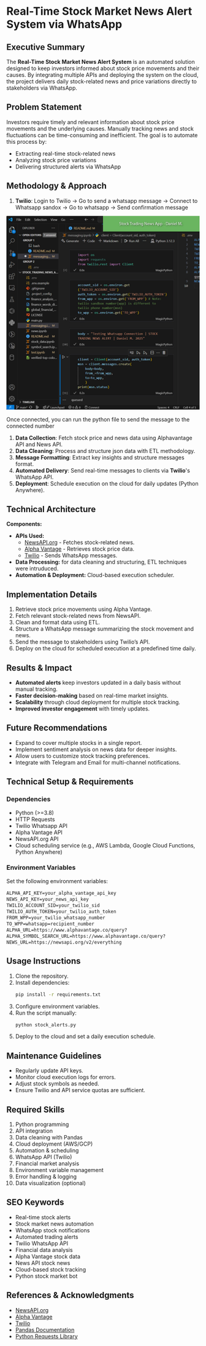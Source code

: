 # Real-Time Stock Market News Alert System via WhatsApp

## Executive Summary
The **Real-Time Stock Market News Alert System** is an automated solution designed to keep investors informed about stock price movements and their causes. By integrating multiple APIs and deploying the system on the cloud, the project delivers daily stock-related news and price variations directly to stakeholders via WhatsApp.

## Problem Statement
Investors require timely and relevant information about stock price movements and the underlying causes. Manually tracking news and stock fluctuations can be time-consuming and inefficient. The goal is to automate this process by:
- Extracting real-time stock-related news
- Analyzing stock price variations
- Delivering structured alerts via WhatsApp

## Methodology & Approach
1. **Twilio**: Login to Twilio -> Go to send a whatsapp message -> Connect to  Whatsapp sandox -> Go to whatsapp -> Send confirmation 
message

![whatsapp_notification](../assets/jupyter_notebook.jpg)

Once connected, you can run the python file to send the message to the connected number

1. **Data Collection**: Fetch stock price and news data using Alphavantage API and News API.
2. **Data Cleaning**: Process and structure json data with ETL methodology.
3. **Message Formatting**: Extract key insights and structure messages format.
4. **Automated Delivery**: Send real-time messages to clients via **Twilio**'s WhatsApp API.
5. **Deployment**: Schedule execution on the cloud for daily updates (Python Anywhere).

## Technical Architecture
**Components:**
- **APIs Used:**
  - [NewsAPI.org](https://newsapi.org) - Fetches stock-related news.
  - [Alpha Vantage](https://www.alphavantage.co) - Retrieves stock price data.
  - [Twilio](https://www.twilio.com/) - Sends WhatsApp messages.
- **Data Processing:** for data cleaning and structuring, ETL techniques were intruduced.
- **Automation & Deployment:** Cloud-based execution scheduler.

## Implementation Details
1. Retrieve stock price movements using Alpha Vantage.
2. Fetch relevant stock-related news from NewsAPI.
3. Clean and format data using ETL.
4. Structure a WhatsApp message summarizing the stock movement and news.
5. Send the message to stakeholders using Twilio’s API.
6. Deploy on the cloud for scheduled execution at a predefined time daily.

## Results & Impact
- **Automated alerts** keep investors updated in a daily basis without manual tracking.
- **Faster decision-making** based on real-time market insights.
- **Scalability** through cloud deployment for multiple stock tracking.
- **Improved investor engagement** with timely updates.

## Future Recommendations
- Expand to cover multiple stocks in a single report.
- Implement sentiment analysis on news data for deeper insights.
- Allow users to customize stock tracking preferences.
- Integrate with Telegram and Email for multi-channel notifications.

## Technical Setup & Requirements
### Dependencies
- Python (>=3.8)
- HTTP Requests
- Twilio Whatsapp API
- Alpha Vantage API
- NewsAPI.org API
- Cloud scheduling service (e.g., AWS Lambda, Google Cloud Functions, Python Anywhere)

### Environment Variables
Set the following environment variables:
```
ALPHA_API_KEY=your_alpha_vantage_api_key
NEWS_API_KEY=your_news_api_key
TWILIO_ACCOUNT_SID=your_twilio_sid
TWILIO_AUTH_TOKEN=your_twilio_auth_token
FROM_WPP=your_twilio_whatsapp_number
TO_WPP=whatsapp=recipient_number
ALPHA_URL=https://www.alphavantage.co/query?
ALPHA_SYMBOL_SEARCH_URL=https://www.alphavantage.co/query?
NEWS_URL=https://newsapi.org/v2/everything
```

## Usage Instructions
1. Clone the repository.
2. Install dependencies:  
   ```bash
   pip install -r requirements.txt
   ```
3. Configure environment variables.
4. Run the script manually:
   ```bash
   python stock_alerts.py
   ```
5. Deploy to the cloud and set a daily execution schedule.

## Maintenance Guidelines
- Regularly update API keys.
- Monitor cloud execution logs for errors.
- Adjust stock symbols as needed.
- Ensure Twilio and API service quotas are sufficient.

## Required Skills
1. Python programming
2. API integration
3. Data cleaning with Pandas
4. Cloud deployment (AWS/GCP)
5. Automation & scheduling
6. WhatsApp API (Twilio)
7. Financial market analysis
8. Environment variable management
9. Error handling & logging
10. Data visualization (optional)

## SEO Keywords
- Real-time stock alerts
- Stock market news automation
- WhatsApp stock notifications
- Automated trading alerts
- Twilio WhatsApp API
- Financial data analysis
- Alpha Vantage stock data
- News API stock news
- Cloud-based stock tracking
- Python stock market bot

## References & Acknowledgments
- [NewsAPI.org](https://newsapi.org)
- [Alpha Vantage](https://www.alphavantage.co)
- [Twilio](https://www.twilio.com/)
- [Pandas Documentation](https://pandas.pydata.org/)
- [Python Requests Library](https://docs.python-requests.org/)